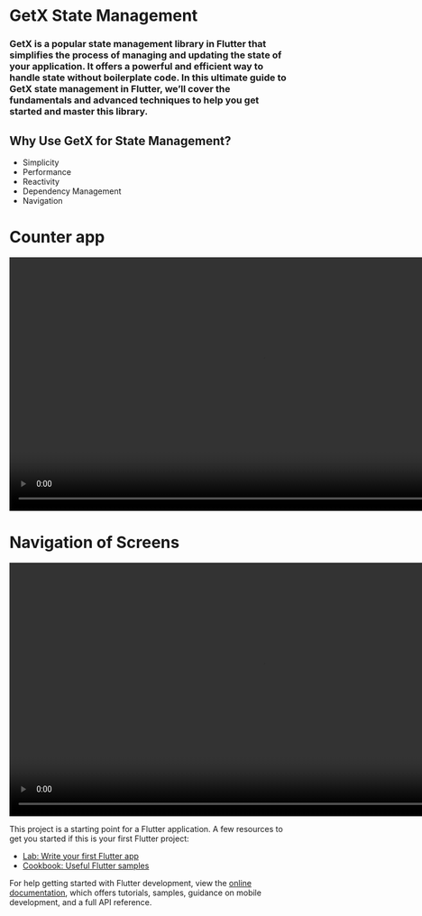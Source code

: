 # GetX State Management

### GetX is a popular state management library in Flutter that simplifies the process of managing and updating the state of your application. It offers a powerful and efficient way to handle state without boilerplate code. In this ultimate guide to GetX state management in Flutter, we’ll cover the fundamentals and advanced techniques to help you get started and master this library.

## Why Use GetX for State Management?
- Simplicity
- Performance
- Reactivity
- Dependency Management
- Navigation

# Counter app
<div align ="center">
  <video height="450" src="https://github.com/user-attachments/assets/09b088c4-658d-439c-89eb-b64a2fc29149" />
</div>
    
# Navigation of Screens
<div align ="center">
  <video height="450" src="https://github.com/user-attachments/assets/d99293dc-947d-497b-bfe3-94e5cbe2a887" />
</div>

This project is a starting point for a Flutter application.
A few resources to get you started if this is your first Flutter project:

- [Lab: Write your first Flutter app](https://docs.flutter.dev/get-started/codelab)
- [Cookbook: Useful Flutter samples](https://docs.flutter.dev/cookbook)

For help getting started with Flutter development, view the
[online documentation](https://docs.flutter.dev/), which offers tutorials,
samples, guidance on mobile development, and a full API reference.
